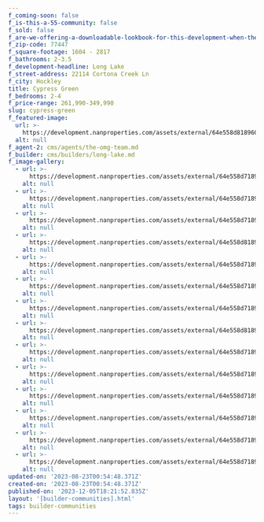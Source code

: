 ```yaml
---
f_coming-soon: false
f_is-this-a-55-community: false
f_sold: false
f_are-we-offering-a-downloadable-lookbook-for-this-development-when-they-submit-their-contact-info: false
f_zip-code: 77447
f_square-footage: 1604 - 2817
f_bathrooms: 2-3.5
f_development-headline: Long Lake
f_street-address: 22114 Cortona Creek Ln
f_city: Hockley
title: Cypress Green
f_bedrooms: 2-4
f_price-range: 261,990-349,990
slug: cypress-green
f_featured-image:
  url: >-
    https://development.nanproperties.com/assets/external/64e558d81896002829bc28bf_64a32b93fa16f8c5677f911d_1-print-dsc07826-edit2520125201.jpeg
  alt: null
f_agent-2: cms/agents/the-omg-team.md
f_builder: cms/builders/long-lake.md
f_image-gallery:
  - url: >-
      https://development.nanproperties.com/assets/external/64e558d71896002829bc2889_64c7d1f3b50442efc895d9e9_1-web-or-mls-dsc07775-edit.jpeg
    alt: null
  - url: >-
      https://development.nanproperties.com/assets/external/64e558d71896002829bc2881_64c7d1f40addfa8a602119f0_2-web-or-mls-dsc07790-edit.jpeg
    alt: null
  - url: >-
      https://development.nanproperties.com/assets/external/64e558d71896002829bc288e_64c7d1f562ecfb804af5e114_3-web-or-mls-dsc06421.jpeg
    alt: null
  - url: >-
      https://development.nanproperties.com/assets/external/64e558d81896002829bc28d8_64c7d1f6b7579ecc3150ff6b_6-web-or-mls-dsc06456_vs.jpeg
    alt: null
  - url: >-
      https://development.nanproperties.com/assets/external/64e558d71896002829bc2878_64c7d2114b977a980db08aa3_7-web-or-mls-dsc06476.jpeg
    alt: null
  - url: >-
      https://development.nanproperties.com/assets/external/64e558d71896002829bc286f_64c7d212f43658979c57c869_9-web-or-mls-dsc06496.jpeg
    alt: null
  - url: >-
      https://development.nanproperties.com/assets/external/64e558d71896002829bc2884_64c7d213b50442efc895e01e_13-web-or-mls-dsc06541.jpeg
    alt: null
  - url: >-
      https://development.nanproperties.com/assets/external/64e558d81896002829bc28d5_64c7d214f453801f6fd0d3ce_15-web-or-mls-dsc06561_vs.jpeg
    alt: null
  - url: >-
      https://development.nanproperties.com/assets/external/64e558d71896002829bc2872_64c7d215152433319db391f9_16-web-or-mls-dsc06571.jpeg
    alt: null
  - url: >-
      https://development.nanproperties.com/assets/external/64e558d71896002829bc28a1_64c7d257be4337be863ba3b5_22-web-or-mls-dsc06631_vs.jpeg
    alt: null
  - url: >-
      https://development.nanproperties.com/assets/external/64e558d71896002829bc28a4_64c7d259ac4d775c77cb53a6_24-web-or-mls-dsc06726.jpeg
    alt: null
  - url: >-
      https://development.nanproperties.com/assets/external/64e558d71896002829bc2858_64c7d259268c16562f9bcb96_27-web-or-mls-dsc06706.jpeg
    alt: null
  - url: >-
      https://development.nanproperties.com/assets/external/64e558d71896002829bc2875_64c7d25a4e0728b359d2ba3c_28-web-or-mls-dsc06741.jpeg
    alt: null
  - url: >-
      https://development.nanproperties.com/assets/external/64e558d71896002829bc2891_64c7d25b268c16562f9bcd94_37-web-or-mls-dsc06836.jpeg
    alt: null
updated-on: '2023-08-23T00:54:48.371Z'
created-on: '2023-08-23T00:54:48.371Z'
published-on: '2023-12-05T18:21:52.835Z'
layout: '[builder-communities].html'
tags: builder-communities
---
```



